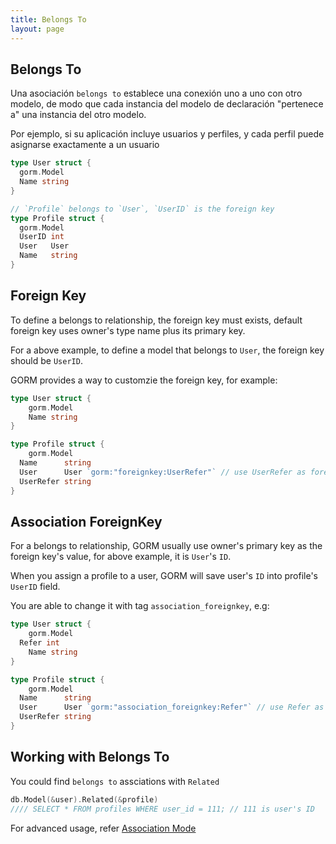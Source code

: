 ```yaml
---
title: Belongs To
layout: page
---
```

## Belongs To

Una asociación `belongs to` establece una conexión uno a uno con otro modelo, de modo que cada instancia del modelo de declaración "pertenece a" una instancia del otro modelo.

Por ejemplo, si su aplicación incluye usuarios y perfiles, y cada perfil puede asignarse exactamente a un usuario

```go
type User struct {
  gorm.Model
  Name string
}

// `Profile` belongs to `User`, `UserID` is the foreign key
type Profile struct {
  gorm.Model
  UserID int
  User   User
  Name   string
}
```

## Foreign Key

To define a belongs to relationship, the foreign key must exists, default foreign key uses owner's type name plus its primary key.

For a above example, to define a model that belongs to `User`, the foreign key should be `UserID`.

GORM provides a way to customzie the foreign key, for example:

```go
type User struct {
    gorm.Model
    Name string
}

type Profile struct {
    gorm.Model
  Name      string
  User      User `gorm:"foreignkey:UserRefer"` // use UserRefer as foreign key
  UserRefer string
}
```

## Association ForeignKey

For a belongs to relationship, GORM usually use owner's primary key as the foreign key's value, for above example, it is `User`'s `ID`.

When you assign a profile to a user, GORM will save user's `ID` into profile's `UserID` field.

You are able to change it with tag `association_foreignkey`, e.g:

```go
type User struct {
    gorm.Model
  Refer int
    Name string
}

type Profile struct {
    gorm.Model
  Name      string
  User      User `gorm:"association_foreignkey:Refer"` // use Refer as association foreign key
  UserRefer string
}
```

## Working with Belongs To

You could find `belongs to` assciations with `Related`

```go
db.Model(&user).Related(&profile)
//// SELECT * FROM profiles WHERE user_id = 111; // 111 is user's ID
```

For advanced usage, refer [Association Mode](/docs/associations.html#Association-Mode)